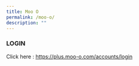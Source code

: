 ```yaml
---
title: Moo O
permalink: /moo-o/
description: ""
---
```

### LOGIN
Click here : https://plus.moo-o.com/accounts/login


